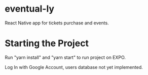 # eventual-ly
React Native app for tickets purchase and events.

# Starting the Project

Run "yarn install" and "yarn start" to run project on EXPO.

Log In with Google Account, users database not yet implemented.
